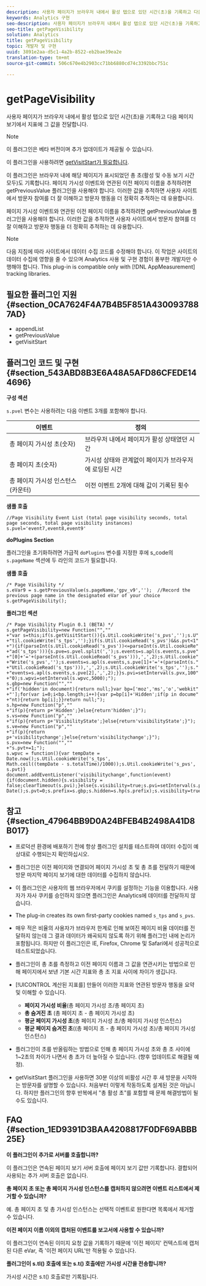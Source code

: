```yaml
---
description: 사용자 페이지가 브라우저 내에서 활성 탭으로 있던 시간(초)을 기록하고 다음 페이지 보기에서 지표에 그 값을 전달합니다.
keywords: Analytics 구현
seo-description: 사용자 페이지가 브라우저 내에서 활성 탭으로 있던 시간(초)을 기록하고 다음 페이지 보기에서 지표에 그 값을 전달합니다.
seo-title: getPageVisibility
solution: Analytics
title: getPageVisibility
topic: 개발자 및 구현
uuid: 3891e2aa-d5c1-4a2b-8522-eb2bae39ea2e
translation-type: tm+mt
source-git-commit: 506c670e4b2903cc71bb6880cd74c3392bbc751c

---
```



# getPageVisibility

사용자 페이지가 브라우저 내에서 활성 탭으로 있던 시간(초)을 기록하고 다음 페이지 보기에서 지표에 그 값을 전달합니다.

>[!NOTE]
>
>이 플러그인은 베타 버전이며 추가 업데이트가 제공될 수 있습니다.

이 플러그인을 사용하려면 [getVisitStart가 필요합니다](../../../implement/js-implementation/plugins/getvisitstart.md#concept_1C3CD25A87094A498A1D8A455963FBD8).

이 플러그인은 브라우저 내에 해당 페이지가 표시되었던 총 초(활성 및 수동 보기 시간 모두)도 기록합니다. 페이지 가시성 이벤트와 연관된 이전 페이지 이름을 추적하려면 getPreviousValue 플러그인을 사용해야 합니다. 이러한 값을 추적하면 사용자 사이트에서 방문자 참여를 더 잘 이해하고 방문자 행동을 더 정확히 추적하는 데 유용합니다.

페이지 가시성 이벤트와 연관된 이전 페이지 이름을 추적하려면 getPreviousValue 플러그인을 사용해야 합니다. 이러한 값을 추적하면 사용자 사이트에서 방문자 참여를 더 잘 이해하고 방문자 행동을 더 정확히 추적하는 데 유용합니다.

>[!NOTE]
>
>다음 지침에 따라 사이트에서 데이터 수집 코드를 수정해야 합니다. 이 작업은 사이트의 데이터 수집에 영향을 줄 수 있으며 Analytics 사용 및 구현 경험이 풍부한 개발자만 수행해야 합니다. This plug-in is compatible only with [!DNL AppMeasurement] tracking libraries.

## 필요한 플러그인 지원 {#section_0CA7624F4A7B4B5F851A4300937887AD}

* appendList
* getPreviousValue
* getVisitStart

## 플러그인 코드 및 구현 {#section_543ABD8B3E6A48A5AFD86CFEDE144696}

**구성 섹션**

`s.pvel` 변수는 사용하려는 다음 이벤트 3개를 포함해야 합니다.

| 이벤트 | 정의 |
|---|---|
| 총 페이지 가시성 초(숫자) | 브라우저 내에서 페이지가 활성 상태였던 시간 |
| 총 페이지 초(숫자) | 가시성 상태와 관계없이 페이지가 브라우저에 로딩된 시간 |
| 총 페이지 가시성 인스턴스(카운터) | 이전 이벤트 2개에 대해 값이 기록된 횟수 |

**샘플 호출**

```
//Page Visibility Event List (total page visibility seconds, total page seconds, total page visibility instances) 
s.pvel='event7,event8,event9' 
```

**doPlugins Section**

플러그인을 초기화하려면 가급적 `doPlugins` 변수를 지정한 후에 s_code의 `s.pageName` 섹션에 두 라인의 코드가 필요합니다.

**샘플 호출**

```
/* Page Visibility */ 
s.eVar9 = s.getPreviousValue(s.pageName,'gpv_v9','');  //Record the previous page name in the designated eVar of your choice 
s.getPageVisibility(); 
```

**플러그인 섹션**

```
/* Page Visibility Plugin 0.1 (BETA) */ 
s.getPageVisibility=new Function("","" 
+"var s=this;if(s.getVisitStart()){s.Util.cookieWrite('s_pvs','');s.U" 
+"til.cookieWrite('s_tps','');}if(s.Util.cookieRead('s_pvs')&&s.pvt<1" 
+"){if(parseInt(s.Util.cookieRead('s_pvs'))<=parseInt(s.Util.cookieRe" 
+"ad('s_tps'))){s.pve=s.pvel.split(',');s.events=s.apl(s.events,s.pve" 
+"[0]+'='+(parseInt(s.Util.cookieRead('s_pvs'))),',',2);s.Util.cookie" 
+"Write('s_pvs','');s.events=s.apl(s.events,s.pve[1]+'='+(parseInt(s." 
+"Util.cookieRead('s_tps'))),',',2);s.Util.cookieWrite('s_tps','');s." 
+"events=s.apl(s.events,s.pve[2],',',2);}}s.pvi=setInterval(s.pvx,100" 
+"0);s.wpvi=setInterval(s.wpvc,5000);"); 
s.gbp=new Function("","" 
+"if('hidden'in document){return null;}var bp=['moz','ms','o','webkit" 
+"'];for(var i=0;i<bp.length;i++){var p=bp[i]+'Hidden';if(p in docume" 
+"nt){return bp[i];}}return null;"); 
s.hp=new Function("p","" 
+"if(p){return p+'Hidden';}else{return'hidden';}"); 
s.vs=new Function("p","" 
+"if(p){return p+'VisibilityState';}else{return'visibilityState';}"); 
s.ve=new Function("p","" 
+"if(p){return p+'visibilitychange';}else{return'visibilitychange';}"); 
s.pvx=new Function("","" 
+"s.pvt+=1;"); 
s.wpvc = function(){var tempDate = Date.now();s.Util.cookieWrite('s_tps', 
Math.ceil((tempDate - s.totalTime)/1000));s.Util.cookieWrite('s_pvs', s.pvt)} 
document.addEventListener('visibilitychange',function(event){if(document.hidden){s.visibility = false;clearTimeout(s.pvi);}else{s.visibility=true;s.pvi=setInterval(s.pvx,1000);}});s.totalTime=new Date();s.pvt=0;s.prefix=s.gbp;s.hidden=s.hp(s.prefix);s.visibility=true;s.visibilityState=s.vs(s.prefix);s.visibilityEvent=s.ve(s.prefix); 
```

## 참고 {#section_47964BB9D0A24BFEB4B2498A41D8B017}

* 프로덕션 환경에 배포하기 전에 항상 플러그인 설치를 테스트하여 데이터 수집이 예상대로 수행되는지 확인하십시오.
* 플러그인은 이전 페이지와 연결되어 페이지 가시성 초 및 총 초를 전달하기 때문에 방문 마지막 페이지 보기에 대한 데이터를 수집하지 않습니다.
* 이 플러그인은 사용자의 웹 브라우저에서 쿠키를 설정하는 기능을 이용합니다. 사용자가 자사 쿠키를 승인하지 않으면 플러그인은 Analytics에 데이터를 전달하지 않습니다.
* The plug-in creates its own first-party cookies named `s_tps` and `s_pvs`.

* 매우 적은 비율의 사용자가 브라우저 한계로 인해 보여진 페이지 비율 데이터를 전달하지 않는데 그 결과 데이터가 왜곡되지 않도록 하기 위해 플러그인 내에 논리가 포함됩니다. 하지만 이 플러그인은 IE, Firefox, Chrome 및 Safari에서 성공적으로 테스트되었습니다.
* 플러그인이 총 초를 측정하고 이전 페이지 이름과 그 값을 연관시키는 방법으로 인해 페이지에서 보낸 기본 시간 지표와 총 초 지표 사이에 차이가 생깁니다.
* [!UICONTROL 계산된 지표를] 만들어 이러한 지표와 연관된 방문자 행동을 요약 및 이해할 수 있습니다.

   * **페이지 가시성 비율**(총 페이지 가시성 초/총 페이지 초)
   * **총 숨겨진 초** (총 페이지 초 - 총 페이지 가시성 초)
   * **평균 페이지 가시성 초**(총 페이지 가시성 초/총 페이지 가시성 인스턴스)
   * **평균 페이지 숨겨진 초**((총 페이지 초 - 총 페이지 가시성 초)/총 페이지 가시성 인스턴스)

* 플러그인이 초를 반올림하는 방법으로 인해 총 페이지 가시성 초와 총 초 사이에 1~2초의 차이가 나면서 총 초가 더 높아질 수 있습니다. (향후 업데이트로 해결될 예정).
* getVisitStart 플러그인을 사용하면 30분 이상의 비활성 시간 후 새 방문을 시작하는 방문자를 설명할 수 있습니다. 처음부터 이렇게 작동하도록 설계된 것은 아닙니다. 하지만 플러그인의 향후 반복에서 "총 활성 초"를 포함할 때 문제 해결방법이 될 수도 있습니다.

## FAQ {#section_1ED9391D3BAA4208817F0DF69ABBB25E}

**이 플러그인이 추가로 서버를 호출합니까?**

이 플러그인은 연속된 페이지 보기 서버 호출에 페이지 보기 값만 기록합니다. 결합되어 사용되는 추가 서버 호출은 없습니다.

**총 페이지 초 또는 총 페이지 가시성 인스턴스를 캡처하지 않으려면 이벤트 리스트에서 제거할 수 있습니까?**

예. 총 페이지 초 및 총 가시성 인스턴스는 선택적 이벤트로 원한다면 목록에서 제거할 수 있습니다.

**이전 페이지 이름 이외의 캡처된 이벤트를 보고서에 사용할 수 있습니까?**

이 플러그인이 연속된 이미지 요청 값을 기록하기 때문에 '이전 페이지' 컨텍스트에 캡처된 다른 eVar, 즉 '이전 페이지 URL'만 적용될 수 있습니다.

**플러그인이 s.tl() 호출에 또는 s.t() 호출에만 가시성 시간을 전송합니까?**

가시성 시간은 s.t() 호출로만 기록됩니다.
